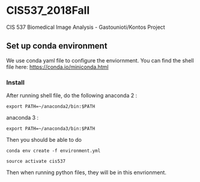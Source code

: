 # CIS537_2018Fall
CIS 537 Biomedical Image Analysis - Gastounioti/Kontos Project

## Set up conda environment 
We use conda yaml file to configure the enviornment. You can find
the shell file here: https://conda.io/miniconda.html

### Install
After running shell file, do the following
anaconda 2 :
```
export PATH=~/anaconda2/bin:$PATH
```
anaconda 3 :
```
export PATH=~/anaconda3/bin:$PATH
```
Then you should be able to do 
```
conda env create -f environment.yml
```
```
source activate cis537
```
Then when running python files, they will be in this envrionment.